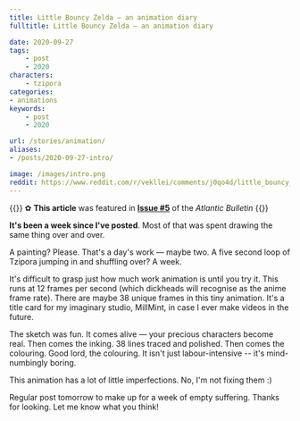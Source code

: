 ```yaml
---
title: Little Bouncy Zelda — an animation diary
fulltitle: Little Bouncy Zelda — an animation diary

date: 2020-09-27
tags:
    - post
    - 2020
characters:
    - tzipora
categories:
- animations
keywords:
    - post
    - 2020

url: /stories/animation/
aliases:
- /posts/2020-09-27-intro/

image: /images/intro.png
reddit: https://www.reddit.com/r/vekllei/comments/j0qo4d/little_bouncy_zelda_an_animation_diary/
---
```

{{<note story>}}
✿ **This article** was featured in [**Issue #5**](/news/bulletin/2020/5) of the *Atlantic Bulletin*
{{</note>}}

**It's been a week since I've posted**. Most of that was spent drawing the same thing over and over.

A painting? Please. That's a day's work — maybe two. A five second loop of Tzipora jumping in and shuffling over? A week.

It's difficult to grasp just how much work animation is until you try it. This runs at 12 frames per second (which dickheads will recognise as the anime frame rate). There are maybe 38 unique frames in this tiny animation. It's a title card for my imaginary studio, MillMint, in case I ever make videos in the future.

The sketch was fun. It comes alive — your precious characters become real. Then comes the inking. 38 lines traced and polished. Then comes the colouring. Good lord, the colouring. It isn't just labour-intensive -- it's mind-numbingly boring.

This animation has a lot of little imperfections. No, I'm not fixing them :)

Regular post tomorrow to make up for a week of empty suffering. Thanks for looking. Let me know what you think!
